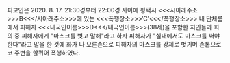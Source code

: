 피고인은 2020. 8. 17. 21:30경부터 22:00경 사이에 평택시 <<<시아래주소>>>B<<</시아래주소>>>에 있는 <<<폭행장소>>>‘C'<<</폭행장소>>> 내 단체룸에서 피해자 <<<내국인이름>>>D<<</내국인이름>>>(38세)을 포함한 지인들과 회의 중 피해자에게 "마스크를 벗고 말해"라고 하자 피해자가 "실내에서도 마스크를 써야 한다"라고 말을 한 것에 화가 나 오른손으로 피해자의 마스크를 강제로 벗기며 손톱으로 코 주변을 할퀴어 폭행하였다.